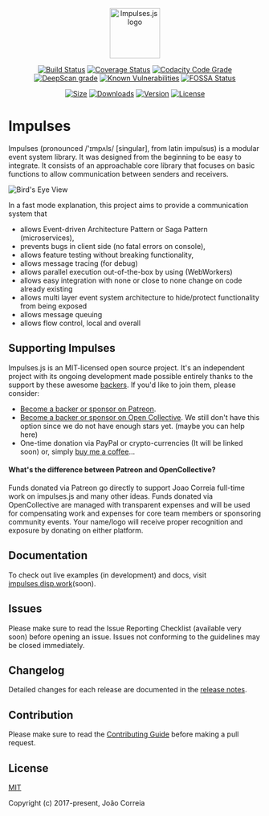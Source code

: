 <p align="center"><a href="https://impulses.disp.work" target="_blank"><img width="100" src="https://avatars3.githubusercontent.com/u/36459504?s=100&u=0164560545792c2abd56ef7a061aec945d05624a&v=4" alt="Impulses.js logo"></a></p>

<p align="center">
  <a href="https://circleci.com/gh/impulsesjs/impulses/tree/dev"><img src="https://img.shields.io/circleci/project/impulsesjs/impulses/dev.svg" alt="Build Status"></a>
  <a href="https://codecov.io/gh/impulsesjs/impulses?branch=dev"><img src="https://codecov.io/gh/impulsesjs/impulses/branch/dev/graph/badge.svg" alt="Coverage Status"></a>
  <a href="https://www.codacy.com/manual/joaocac/impulses?utm_source=github.com&amp;utm_medium=referral&amp;utm_content=impulsesjs/impulses&amp;utm_campaign=Badge_Grade"><img src="https://api.codacy.com/project/badge/Grade/cf61e57e8f7e4eca898bb3c6efdb5d3f" alt="Codacity Code Grade"></a>
  <a href="https://deepscan.io/dashboard#view=project&tid=5463&pid=7282&bid=70632"><img src="https://deepscan.io/api/teams/5463/projects/7282/branches/70632/badge/grade.svg" alt="DeepScan grade"></a>
  <a href="https://snyk.io//test/github/impulsesjs/impulses?targetFile=package.json"><img src="https://snyk.io//test/github/impulsesjs/impulses/badge.svg?targetFile=package.json" alt="Known Vulnerabilities" data-canonical-src="https://snyk.io//test/github/impulsesjs/impulses?targetFile=package.json" style="max-width:100%;"></a>
  <a href="https://app.fossa.io/projects/git%2Bgithub.com%2Fimpulsesjs%2Fimpulses?ref=badge_shield" alt="FOSSA Status"><img src="https://app.fossa.io/api/projects/git%2Bgithub.com%2Fimpulsesjs%2Fimpulses.svg?type=shield" alt="FOSSA Status"/></a>
</p>
<p align="center">
  <a href="https://www.npmjs.com/package/impulses"><img src="https://img.shields.io/bundlephobia/min/impulses?label=size" alt="Size"></a>
  <a href="https://www.npmjs.com/package/impulses"><img src="https://badgen.net/npm/dm/impulses" alt="Downloads"></a>
  <a href="https://www.npmjs.com/package/impulses"><img src="https://badgen.net/npm/v/impulses" alt="Version"></a>
  <a href="https://www.npmjs.com/package/impulses"><img src="https://badgen.net/npm/license/impulses" alt="License"></a>
</p>

# Impulses
Impulses (pronounced /'ɪmpʌls/ [singular], from latin impulsus) is a modular event system library. It was designed from the beginning to be easy to integrate. It consists of an approachable core library that focuses on basic functions to allow communication between senders and receivers.

![Bird's Eye View](https://github.com/impulsesjs/impulses/raw/dev/doc/images/birds_eye_view.jpg)

In a fast mode explanation, this project aims to provide a communication system that
* allows Event-driven Architecture Pattern or Saga Pattern (microservices), 
* prevents bugs in client side (no fatal errors on console),
* allows feature testing without breaking functionality,
* allows message tracing (for debug)
* allows parallel execution out-of-the-box by using (WebWorkers)
* allows easy integration with none or close to none change on code already existing
* allows multi layer event system architecture to hide/protect functionality from being exposed
* allows message queuing
* allows flow control, local and overall 

## Supporting Impulses
Impulses.js is an MIT-licensed open source project. It's an independent project with its ongoing development made possible entirely thanks to the support by these awesome [backers](https://github.com/impulsesjs/impulses/blob/dev/BACKERS.md). If you'd like to join them, please consider:

- [Become a backer or sponsor on Patreon](https://www.patreon.com/joaocorreia).
- [Become a backer or sponsor on Open Collective](https://opencollective.com/impulses). We still don't have this option since we do not have enough stars yet. (maybe you can help here)
- One-time donation via PayPal or crypto-currencies (It will be linked soon) or, simply [buy me a coffee](https://www.buymeacoffee.com/correia)... 

#### What's the difference between Patreon and OpenCollective?
Funds donated via Patreon go directly to support Joao Correia full-time work on impulses.js and many other ideas. Funds donated via OpenCollective are managed with transparent expenses and will be used for compensating work and expenses for core team members or sponsoring community events. Your name/logo will receive proper recognition and exposure by donating on either platform.

## Documentation
To check out live examples (in development) and docs, visit [impulses.disp.work](https://impulses.disp.work)(soon).

## Issues
Please make sure to read the Issue Reporting Checklist (available very soon) before opening an issue. Issues not conforming to the guidelines may be closed immediately.

## Changelog
Detailed changes for each release are documented in the [release notes](https://github.com/impulsesjs/impulses/releases).

## Contribution
Please make sure to read the [Contributing Guide](https://github.com/impulsesjs/impulses/blob/dev/.github/CONTRIBUTING.md) before making a pull request.

## License

[MIT](http://opensource.org/licenses/MIT)

Copyright (c) 2017-present, João Correia
